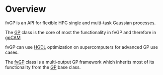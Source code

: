 # Overview

fvGP is an API for flexible HPC single and multi-task Gaussian processes.

The [GP](GP.md) class is the core of most the functionality in fvGP
and therefore in [gpCAM](https://gpcam.readthedocs.io)

fvGP can use [HGDL](https://hgdl.readthedocs.io) optimization on supercomputers for advanced GP use cases.

The [fvGP](fvGP.md) class is a multi-output GP framework
which inherits most of its functionality from the [GP](GP.md) base class.
